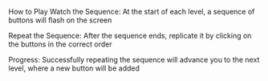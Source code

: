 How to Play
Watch the Sequence: At the start of each level, a sequence of buttons will flash on the screen

Repeat the Sequence: After the sequence ends, replicate it by clicking on the buttons in the correct order

Progress: Successfully repeating the sequence will advance you to the next level, where a new button will be added
